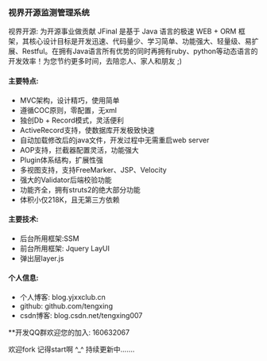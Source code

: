 
###               视界开源监测管理系统 

视界开源: 为开源事业做贡献
JFinal 是基于 Java 语言的极速 WEB + ORM 框架，其核心设计目标是开发迅速、代码量少、学习简单、功能强大、轻量级、易扩展、Restful。在拥有Java语言所有优势的同时再拥有ruby、python等动态语言的开发效率！为您节约更多时间，去陪恋人、家人和朋友 ;)

#### 主要特点:
- MVC架构，设计精巧，使用简单
- 遵循COC原则，零配置，无xml
- 独创Db + Record模式，灵活便利
- ActiveRecord支持，使数据库开发极致快速
- 自动加载修改后的java文件，开发过程中无需重启web server
- AOP支持，拦截器配置灵活，功能强大
- Plugin体系结构，扩展性强
- 多视图支持，支持FreeMarker、JSP、Velocity
- 强大的Validator后端校验功能
- 功能齐全，拥有struts2的绝大部分功能
- 体积小仅218K，且无第三方依赖

#### 主要技术:
- 后台所用框架:SSM
- 前台所用框架: Jquery LayUI
- 弹出层layer.js

#### 个人信息:
- 个人博客: blog.yjxxclub.cn
- github: github.com/tengxing
- csdn博客: blog.csdn.net/tengxing007

**开发QQ群欢迎您的加入: 160632067

欢迎fork 记得start啊 ^_^
持续更新中.......


